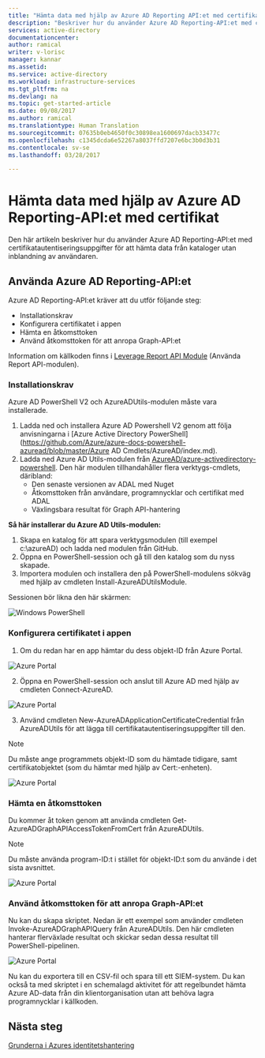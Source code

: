 ```yaml
---
title: "Hämta data med hjälp av Azure AD Reporting API:et med certifikat | Microsoft Docs"
description: "Beskriver hur du använder Azure AD Reporting-API:et med certifikatautentiseringsuppgifter för att hämta data från kataloger utan inblandning av användaren."
services: active-directory
documentationcenter: 
author: ramical
writer: v-lorisc
manager: kannar
ms.assetid: 
ms.service: active-directory
ms.workload: infrastructure-services
ms.tgt_pltfrm: na
ms.devlang: na
ms.topic: get-started-article
ms.date: 09/08/2017
ms.author: ramical
ms.translationtype: Human Translation
ms.sourcegitcommit: 07635b0eb4650f0c30898ea1600697dacb33477c
ms.openlocfilehash: c1345dcda6e52267a8037ffd7207e6bc3b0d3b31
ms.contentlocale: sv-se
ms.lasthandoff: 03/28/2017

---
```

# <a name="get-data-using-the-azure-ad-reporting-api-with-certificates"></a>Hämta data med hjälp av Azure AD Reporting-API:et med certifikat
Den här artikeln beskriver hur du använder Azure AD Reporting-API:et med certifikatautentiseringsuppgifter för att hämta data från kataloger utan inblandning av användaren. 

## <a name="use-the-azure-ad-reporting-api"></a>Använda Azure AD Reporting-API:et 
Azure AD Reporting-API:et kräver att du utför följande steg:
 *  Installationskrav
 *  Konfigurera certifikatet i appen
 *  Hämta en åtkomsttoken
 *  Använd åtkomsttoken för att anropa Graph-API:et

Information om källkoden finns i [Leverage Report API Module](https://github.com/AzureAD/azure-activedirectory-powershell/tree/gh-pages/Modules/AzureADUtils) (Använda Report API-modulen). 

### <a name="install-prerequisites"></a>Installationskrav
Azure AD PowerShell V2 och AzureADUtils-modulen måste vara installerade.

1. Ladda ned och installera Azure AD Powershell V2 genom att följa anvisningarna i [Azure Active Directory PowerShell](https://github.com/Azure/azure-docs-powershell-azuread/blob/master/Azure AD Cmdlets/AzureAD/index.md).
2. Ladda ned Azure AD Utils-modulen från [AzureAD/azure-activedirectory-powershell](https://github.com/AzureAD/azure-activedirectory-powershell/blob/gh-pages/Modules/AzureADUtils/AzureADUtils.psm1). 
  Den här modulen tillhandahåller flera verktygs-cmdlets, däribland:
   * Den senaste versionen av ADAL med Nuget
   * Åtkomsttoken från användare, programnycklar och certifikat med ADAL
   * Växlingsbara resultat för Graph API-hantering

**Så här installerar du Azure AD Utils-modulen:**

1. Skapa en katalog för att spara verktygsmodulen (till exempel c:\azureAD) och ladda ned modulen från GitHub.
2. Öppna en PowerShell-session och gå till den katalog som du nyss skapade. 
3. Importera modulen och installera den på PowerShell-modulens sökväg med hjälp av cmdleten Install-AzureADUtilsModule. 

Sessionen bör likna den här skärmen:

  ![Windows PowerShell](./media/active-directory-report-api-with-certificates/windows-powershell.png)

### <a name="set-the-certificate-in-your-app"></a>Konfigurera certifikatet i appen
1. Om du redan har en app hämtar du dess objekt-ID från Azure Portal. 

  ![Azure Portal](./media/active-directory-report-api-with-certificates/azure-portal.png)

2. Öppna en PowerShell-session och anslut till Azure AD med hjälp av cmdleten Connect-AzureAD.

  ![Azure Portal](./media/active-directory-report-api-with-certificates/connect-azuaread-cmdlet.png)

3. Använd cmdleten New-AzureADApplicationCertificateCredential från AzureADUtils för att lägga till certifikatautentiseringsuppgifter till den. 

>[!Note]
>Du måste ange programmets objekt-ID som du hämtade tidigare, samt certifikatobjektet (som du hämtar med hjälp av Cert:-enheten).
>


  ![Azure Portal](./media/active-directory-report-api-with-certificates/add-certificate-credential.png)
  
### <a name="get-an-access-token"></a>Hämta en åtkomsttoken

Du kommer åt token genom att använda cmdleten Get-AzureADGraphAPIAccessTokenFromCert från AzureADUtils. 

>[!NOTE]
>Du måste använda program-ID:t i stället för objekt-ID:t som du använde i det sista avsnittet.
>

 ![Azure Portal](./media/active-directory-report-api-with-certificates/application-id.png)

### <a name="use-the-access-token-to-call-the-graph-api"></a>Använd åtkomsttoken för att anropa Graph-API:et

Nu kan du skapa skriptet. Nedan är ett exempel som använder cmdleten Invoke-AzureADGraphAPIQuery från AzureADUtils. Den här cmdleten hanterar flerväxlade resultat och skickar sedan dessa resultat till PowerShell-pipelinen. 

 ![Azure Portal](./media/active-directory-report-api-with-certificates/script-completed.png)

Nu kan du exportera till en CSV-fil och spara till ett SIEM-system. Du kan också ta med skriptet i en schemalagd aktivitet för att regelbundet hämta Azure AD-data från din klientorganisation utan att behöva lagra programnycklar i källkoden. 

## <a name="next-steps"></a>Nästa steg
[Grunderna i Azures identitetshantering](https://docs.microsoft.com/en-us/azure/active-directory/fundamentals-identity)<br>




